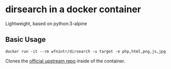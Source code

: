 # dirsearch in a docker container
Lightweight, based on python:3-alpine

## Basic Usage
```
docker run -it --rm wfnintr/dirsearch -u target -e php,html,png,js,jpg
```

Clones the [official upstream repo](https://github.com/maurosoria/dirsearch) inside of the container.
